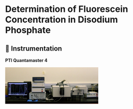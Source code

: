 # Determination of Fluorescein Concentration in Disodium Phosphate

## :electric_plug: Instrumentation 
**PTI Quantamaster 4**

<p>
<img src="img/instrument.jpg"  width="300">
<!-- <img src="img/fluorescein_conc">
 -->
</p>